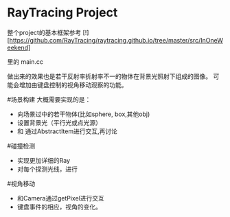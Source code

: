 # RayTracing Project

整个project的基本框架参考
[!][https://github.com/RayTracing/raytracing.github.io/tree/master/src/InOneWeekend]

里的 main.cc

做出来的效果也是若干反射率折射率不一的物体在背景光照射下组成的图像。
可能会增加由键盘控制的视角移动观察的功能。


#场景构建
大概需要实现的是：
- 向场景过中的若干物体(比如sphere, box,其他obj)
- 设置背景光（平行光或点光源）
- 和 通过AbstractItem进行交互,再讨论
  
#碰撞检测
- 实现更加详细的Ray
- 对每个探测光线，进行

#视角移动
- 和Camera通过getPixel进行交互
- 键盘事件的相应，视角的变化。